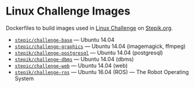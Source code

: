 # Linux Challenge Images
Dockerfiles to build images used in [Linux Challenge](https://stepik.org/lesson/Step-Linux-9180/) on [Stepik.org](https://stepik.org/). 

* [`stepic/challenge-base`](https://hub.docker.com/r/stepic/challenge-base/) — Ubuntu 14.04
* [`stepic/challenge-graphics`](https://hub.docker.com/r/stepic/challenge-graphics/) — Ubuntu 14.04 (imagemagick, ffmpeg)
* [`stepik/challenge-postgresql`](https://hub.docker.com/r/stepik/challenge-postgresql/) — Ubuntu 14.04 (postgresql)
* [`stepik/challenge-dbms`](https://hub.docker.com/r/stepik/challenge-dbms/) — Ubuntu 14.04 (dbms)
* [`stepic/challenge-web`](https://hub.docker.com/r/stepic/challenge-web/) — Ubuntu 14.04 (web)
* [`stepik/challenge-ros`](https://hub.docker.com/r/stepik/challenge-ros/) — Ubuntu 16.04 (ROS) — The Robot Operating System
